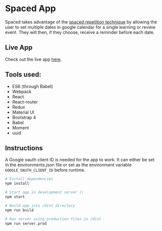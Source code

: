 # Spaced App
Spaced takes advantage of the [spaced repetition technique](https://en.wikipedia.org/wiki/Spaced_repetition) by allowing the user to set multiple dates in google calendar for a single learning or review event. They will then, if they choose, receive a reminder before each date.

## Live App
Check out the live app [here](http://spaced.surge.sh).

## Tools used:
* ES6 \(through Babel\)
* Webpack
* React
* React-router
* Redux
* Material UI
* Bootstrap 4
* Babel
* Moment
* uuid

## Instructions
A Google oauth client ID is needed for the app to work. It can either be set in the environments.json file or set as the environment variable `GOOGLE_OAUTH_CLIENT_ID` before runtime.
```bash
# Install dependencies
npm install

# Start app in development server ()
npm start

# Build app into /dist directory
npm run build

# Run server using production files in /dist
npm run server.prod
```
